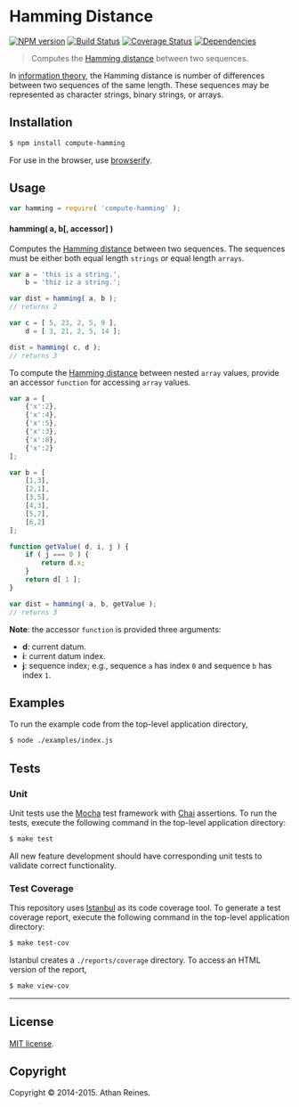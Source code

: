 Hamming Distance
===
[![NPM version][npm-image]][npm-url] [![Build Status][travis-image]][travis-url] [![Coverage Status][coveralls-image]][coveralls-url] [![Dependencies][dependencies-image]][dependencies-url]

> Computes the [Hamming distance](http://en.wikipedia.org/wiki/Hamming_distance) between two sequences.

In [information theory](http://en.wikipedia.org/wiki/Information_theory), the Hamming distance is number of differences between two sequences of the same length. These sequences may be represented as character strings, binary strings, or arrays.


## Installation

``` bash
$ npm install compute-hamming
```

For use in the browser, use [browserify](https://github.com/substack/node-browserify).


## Usage


``` javascript
var hamming = require( 'compute-hamming' );
```


#### hamming( a, b[, accessor] )

Computes the [Hamming distance](http://en.wikipedia.org/wiki/Hamming_distance) between two sequences. The sequences must be either both equal length `strings` or equal length `arrays`.

``` javascript
var a = 'this is a string.',
	b = 'thiz iz a string.';

var dist = hamming( a, b );
// returns 2

var c = [ 5, 23, 2, 5, 9 ],
	d = [ 3, 21, 2, 5, 14 ];

dist = hamming( c, d );
// returns 3
```

To compute the [Hamming distance](http://en.wikipedia.org/wiki/Hamming_distance) between nested `array` values, provide an accessor `function` for accessing `array` values.

``` javascript
var a = [
	{'x':2},
	{'x':4},
	{'x':5},
	{'x':3},
	{'x':8},
	{'x':2}
];

var b = [
	[1,3],
	[2,1],
	[3,5],
	[4,3],
	[5,7],
	[6,2]
];

function getValue( d, i, j ) {
	if ( j === 0 ) {
		return d.x;
	}
	return d[ 1 ];
}

var dist = hamming( a, b, getValue );
// returns 3
```

__Note__: the accessor `function` is provided three arguments:
-	__d__: current datum.
-	__i__: current datum index.
-	__j__: sequence index; e.g., sequence `a` has index `0` and sequence `b` has index `1`. 


## Examples

To run the example code from the top-level application directory,

``` bash
$ node ./examples/index.js
```


## Tests

### Unit

Unit tests use the [Mocha](http://mochajs.org) test framework with [Chai](http://chaijs.com) assertions. To run the tests, execute the following command in the top-level application directory:

``` bash
$ make test
```

All new feature development should have corresponding unit tests to validate correct functionality.


### Test Coverage

This repository uses [Istanbul](https://github.com/gotwarlost/istanbul) as its code coverage tool. To generate a test coverage report, execute the following command in the top-level application directory:

``` bash
$ make test-cov
```

Istanbul creates a `./reports/coverage` directory. To access an HTML version of the report,

``` bash
$ make view-cov
```


---
## License

[MIT license](http://opensource.org/licenses/MIT).


## Copyright

Copyright &copy; 2014-2015. Athan Reines.


[npm-image]: http://img.shields.io/npm/v/compute-hamming.svg
[npm-url]: https://npmjs.org/package/compute-hamming

[travis-image]: http://img.shields.io/travis/compute-io/hamming/master.svg
[travis-url]: https://travis-ci.org/compute-io/hamming

[coveralls-image]: https://img.shields.io/coveralls/compute-io/hamming/master.svg
[coveralls-url]: https://coveralls.io/r/compute-io/hamming?branch=master

[dependencies-image]: http://img.shields.io/david/compute-io/hamming.svg
[dependencies-url]: https://david-dm.org/compute-io/hamming

[dev-dependencies-image]: http://img.shields.io/david/dev/compute-io/hamming.svg
[dev-dependencies-url]: https://david-dm.org/dev/compute-io/hamming

[github-issues-image]: http://img.shields.io/github/issues/compute-io/hamming.svg
[github-issues-url]: https://github.com/compute-io/hamming/issues
